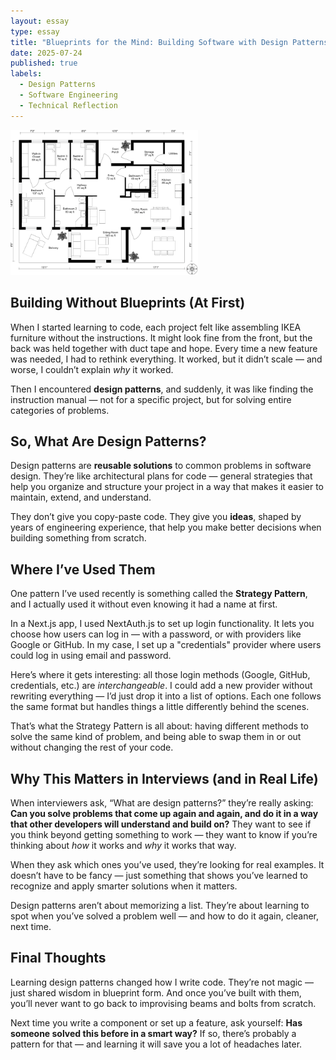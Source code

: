 ```yaml
---
layout: essay
type: essay
title: "Blueprints for the Mind: Building Software with Design Patterns"
date: 2025-07-24
published: true
labels:
  - Design Patterns
  - Software Engineering
  - Technical Reflection
---
```


<img width="300px" class="rounded float-start pe-4 shadow" src="../img/design-patterns/blueprint.jpg" alt="Software Blueprint">

## Building Without Blueprints (At First)

When I started learning to code, each project felt like assembling IKEA furniture without the instructions. It might look fine from the front, but the back was held together with duct tape and hope. Every time a new feature was needed, I had to rethink everything. It worked, but it didn’t scale — and worse, I couldn’t explain *why* it worked.

Then I encountered **design patterns**, and suddenly, it was like finding the instruction manual — not for a specific project, but for solving entire categories of problems.

## So, What Are Design Patterns?

Design patterns are **reusable solutions** to common problems in software design. They’re like architectural plans for code — general strategies that help you organize and structure your project in a way that makes it easier to maintain, extend, and understand.

They don’t give you copy-paste code. They give you **ideas**, shaped by years of engineering experience, that help you make better decisions when building something from scratch.

## Where I’ve Used Them

One pattern I’ve used recently is something called the **Strategy Pattern**, and I actually used it without even knowing it had a name at first.

In a Next.js app, I used NextAuth.js to set up login functionality. It lets you choose how users can log in — with a password, or with providers like Google or GitHub. In my case, I set up a "credentials" provider where users could log in using email and password.

Here’s where it gets interesting: all those login methods (Google, GitHub, credentials, etc.) are *interchangeable*. I could add a new provider without rewriting everything — I’d just drop it into a list of options. Each one follows the same format but handles things a little differently behind the scenes.

That’s what the Strategy Pattern is all about: having different methods to solve the same kind of problem, and being able to swap them in or out without changing the rest of your code.

## Why This Matters in Interviews (and in Real Life)

When interviewers ask, “What are design patterns?” they’re really asking: **Can you solve problems that come up again and again, and do it in a way that other developers will understand and build on?** They want to see if you think beyond getting something to work — they want to know if you’re thinking about *how* it works and *why* it works that way.

When they ask which ones you’ve used, they’re looking for real examples. It doesn’t have to be fancy — just something that shows you’ve learned to recognize and apply smarter solutions when it matters.

Design patterns aren’t about memorizing a list. They’re about learning to spot when you’ve solved a problem well — and how to do it again, cleaner, next time.

## Final Thoughts

Learning design patterns changed how I write code. They’re not magic — just shared wisdom in blueprint form. And once you’ve built with them, you’ll never want to go back to improvising beams and bolts from scratch.

Next time you write a component or set up a feature, ask yourself: **Has someone solved this before in a smart way?** If so, there’s probably a pattern for that — and learning it will save you a lot of headaches later.
